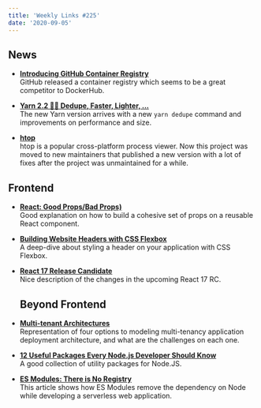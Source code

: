 ```yaml
---
title: 'Weekly Links #225'
date: '2020-09-05'
---
```


## News

- **[Introducing GitHub Container Registry](https://github.blog/2020-09-01-introducing-github-container-registry/)**  
  GitHub released a container registry which seems to be a great competitor to DockerHub.

- **[Yarn 2.2 🚅🌟 Dedupe, Faster, Lighter, ...](https://dev.to/arcanis/yarn-2-2-dedupe-faster-lighter-ha5)**  
  The new Yarn version arrives with a new `yarn dedupe` command and improvements on performance and size.

- **[htop](https://github.com/htop-dev/htop)**  
  htop is a popular cross-platform process viewer. Now this project was moved to new maintainers that published a new version with a lot of fixes after the project was unmaintained for a while.

## Frontend

- **[React: Good Props/Bad Props)](https://medium.com/ovrsea/react-good-props-bad-props-861ee99ff90e)**  
  Good explanation on how to build a cohesive set of props on a reusable React component.

- **[Building Website Headers with CSS Flexbox](https://ishadeed.com/article/website-headers-flexbox/)**  
  A deep-dive about styling a header on your application with CSS Flexbox.

- **[React 17 Release Candidate](https://blog.bitsrc.io/all-you-need-to-know-about-react-v17-0-release-candidate-9f6d776a8fca)**  
  Nice description of the changes in the upcoming React 17 RC.

  ## Beyond Frontend

- **[Multi-tenant Architectures](https://blog.codonomics.com/2020/08/multi-tenant-architectures.html)**  
  Representation of four options to modeling multi-tenancy application deployment architecture, and what are the challenges on each one.

* **[12 Useful Packages Every Node.js Developer Should Know](https://medium.com/better-programming/12-useful-packages-every-node-js-developer-should-know-2746db760e)**  
  A good collection of utility packages for Node.JS.

* **[ES Modules: There is No Registry](https://blog.jim-nielsen.com/2020/es-modules-there-is-no-registry/)**  
  This article shows how ES Modules remove the dependency on Node while developing a serverless web application.
